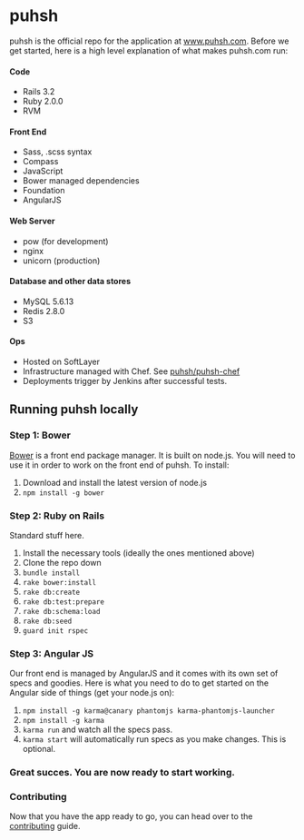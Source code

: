 puhsh
=====
puhsh is the official repo for the application at www.puhsh.com. Before we get started, here is a high level explanation of what makes puhsh.com run:

#### Code
* Rails 3.2
* Ruby 2.0.0
* RVM

#### Front End
* Sass, .scss syntax
* Compass
* JavaScript
* Bower managed dependencies
* Foundation
* AngularJS

#### Web Server
* pow (for development)
* nginx
* unicorn (production)

#### Database and other data stores
* MySQL 5.6.13
* Redis 2.8.0
* S3

#### Ops
* Hosted on SoftLayer
* Infrastructure managed with Chef. See [puhsh/puhsh-chef](https://github.com/puhsh/puhsh-chef)
* Deployments trigger by Jenkins after successful tests.


## Running puhsh locally

### Step 1: Bower
[Bower](http://bower.io/) is a front end package manager. It is built on node.js. You will need to use it in order to work on the front end of puhsh. To install:

1. Download and install the latest version of node.js 
2. `npm install -g bower` 

### Step 2: Ruby on Rails

Standard stuff here.

1. Install the necessary tools (ideally the ones mentioned above)
2. Clone the repo down
3. `bundle install`
4. `rake bower:install`
5. `rake db:create`
6. `rake db:test:prepare`
7. `rake db:schema:load`
8. `rake db:seed`
9. `guard init rspec`


### Step 3: Angular JS
Our front end is managed by AngularJS and it comes with its own set of specs and goodies.  Here is what you need to do to get started on the Angular side of things (get your node.js on):

1. `npm install -g karma@canary phantomjs karma-phantomjs-launcher`
2. `npm install -g karma`
3. `karma run` and watch all the specs pass.
4. `karma start` will automatically run specs as you make changes. This is optional.


### Great succes. You are now ready to start working.

### Contributing
Now that you have the app ready to go, you can head over to the [contributing](CONTRIBUTING.md) guide.
